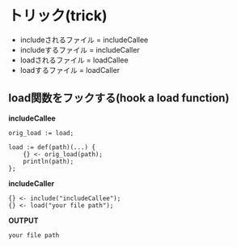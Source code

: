 # トリック(trick)
* includeされるファイル = includeCallee
* includeするファイル = includeCaller
* loadされるファイル = loadCallee
* loadするファイル = loadCaller

## load関数をフックする(hook a load function)
**includeCallee**
````
orig_load := load;

load := def(path)(...) {
    {} <- orig_load(path);
    println(path);
};
````
**includeCaller**
````
{} <- include("includeCallee");
{} <- load("your file path");
````
**OUTPUT**
````
your file path
````